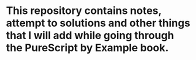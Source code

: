 # This repository contains notes, attempt to solutions and other things that I will add while going through the PureScript by Example book.
